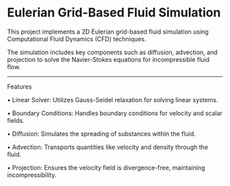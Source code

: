 # Eulerian Grid-Based Fluid Simulation

This project implements a 2D Eulerian grid-based fluid simulation using Computational Fluid Dynamics (CFD) techniques.

The simulation includes key components such as diffusion, advection, and projection to solve the Navier-Stokes equations for incompressible fluid flow.

---

Features

•	Linear Solver: Utilizes Gauss-Seidel relaxation for solving linear systems.

•	Boundary Conditions: Handles boundary conditions for velocity and scalar fields.

•	Diffusion: Simulates the spreading of substances within the fluid.

•	Advection: Transports quantities like velocity and density through the fluid.

•	Projection: Ensures the velocity field is divergence-free, maintaining incompressibility.
